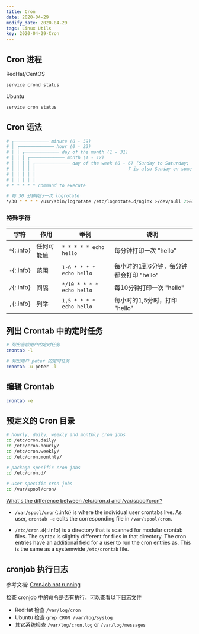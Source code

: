```yaml
---
title: Cron
date: 2020-04-29
modify_date: 2020-04-29
tags: Linux Utils
key: 2020-04-29-Cron
---
```


## Cron 进程

RedHat/CentOS

```sh
service crond status
```

Ubuntu

```sh
service cron status
```

## Cron 语法

```sh
# ┌───────────── minute (0 - 59)
# │ ┌───────────── hour (0 - 23)
# │ │ ┌───────────── day of the month (1 - 31)
# │ │ │ ┌───────────── month (1 - 12)
# │ │ │ │ ┌───────────── day of the week (0 - 6) (Sunday to Saturday;
# │ │ │ │ │                                   7 is also Sunday on some systems)
# │ │ │ │ │
# │ │ │ │ │
# * * * * * command to execute
```

```sh
# 每 30 分钟执行一次 logrotate
*/30 * * * * /usr/sbin/logrotate /etc/logrotate.d/nginx >/dev/null 2>&1
```

<!--more-->

### 特殊字符

| 字符        | 作用       | 举例                      | 说明                                     |
| ----------- | ---------- | ------------------------- | ---------------------------------------- |
| `*`{:.info} | 任何可能值 | `* * * * * echo hello`    | 每分钟打印一次 "hello"                   |
| `-`{:.info} | 范围       | `1-6 * * * * echo hello`  | 每小时的1到6分钟，每分钟都会打印 "hello" |
| `/`{:.info} | 间隔       | `*/10 * * * * echo hello` | 每10分钟打印一次 "hello"                 |
| `,`{:.info} | 列举       | `1,5 * * * * echo hello`  | 每小时的1,5分时，打印 "hello"            |

## 列出 Crontab 中的定时任务

```sh
# 列出当前用户的定时任务
crontab -l

# 列出用户 peter 的定时任务
crontab -u peter -l
```

## 编辑 Crontab

```sh
crontab -e
```

## 预定义的 Cron 目录

```sh
# hourly, daily, weekly and monthly cron jobs
cd /etc/cron.daily/
cd /etc/cron.hourly/
cd /etc/cron.weekly/
cd /etc/cron.monthly/

# package specific cron jobs
cd /etc/cron.d/

# user specific cron jobs
cd /var/spool/cron/
```

[What's the difference between /etc/cron.d and /var/spool/cron?](https://serverfault.com/questions/325340/whats-the-difference-between-etc-cron-d-and-var-spool-cron)

- `/var/spool/cron`{:.info} is where the individual user crontabs live. As user, `crontab -e` edits the corresponding file in `/var/spool/cron`.

- `/etc/cron.d`{:.info} is a directory that is scanned for modular crontab files. The syntax is slightly different for files in that directory. The cron entries have an additional field for a user to run the cron entries as. This is the same as a systemwide `/etc/crontab` file.

## cronjob 执行日志

参考文档: [CronJob not running](https://stackoverflow.com/questions/22743548/cronjob-not-running)

检查 cronjob 中的命令是否有执行，可以查看以下日志文件

- RedHat 检查 `/var/log/cron`
- Ubuntu 检查 `grep CRON /var/log/syslog`
- 其它系统检查 `/var/log/cron.log` or `/var/log/messages`
